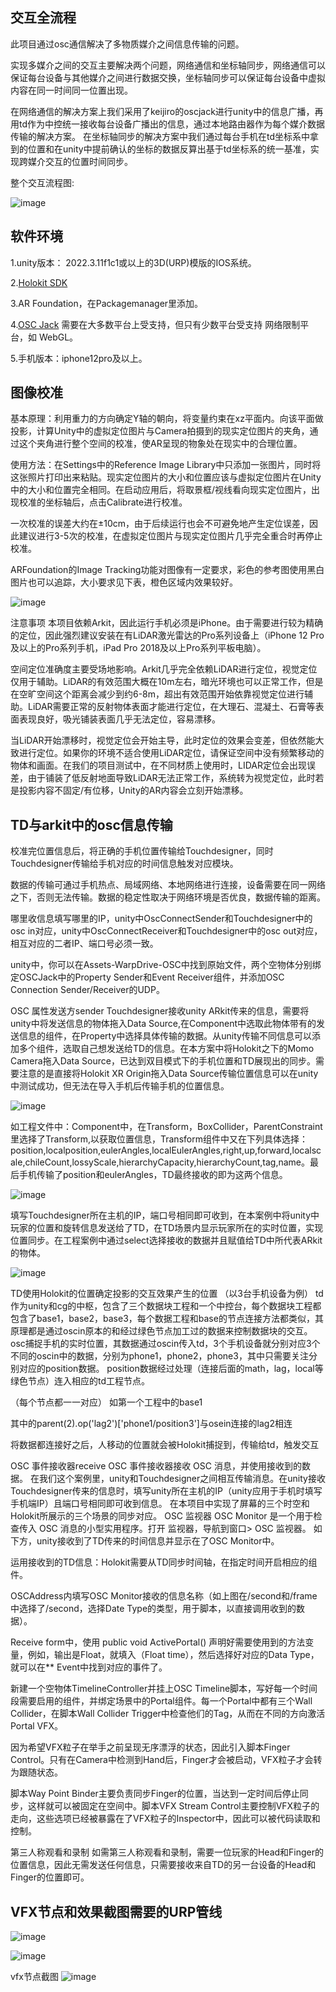 ## 交互全流程

此项目通过osc通信解决了多物质媒介之间信息传输的问题。

实现多媒介之间的交互主要解决两个问题，网络通信和坐标轴同步，网络通信可以保证每台设备与其他媒介之间进行数据交换，坐标轴同步可以保证每台设备中虚拟内容在同一时间同一位置出现。

在网络通信的解决方案上我们采用了keijiro的oscjack进行unity中的信息广播，再用td作为中控统一接收每台设备广播出的信息，通过本地路由器作为每个媒介数据传输的解决方案。
在坐标轴同步的解决方案中我们通过每台手机在td坐标系中拿到的位置和在unity中提前确认的坐标的数据反算出基于td坐标系的统一基准，实现跨媒介交互的位置时间同步。

整个交互流程图:

![image](https://github.com/holoi/warp-drive/blob/main/%E5%85%A8%E6%B5%81%E7%A8%8B.png)


## 软件环境
1.unity版本： 2022.3.11f1c1或以上的3D(URP)模版的IOS系统。

2.[Holokit SDK](https://github.com/holoi/holokit-sdk?tab=readme-ov-file#holokit-sdk)

3.AR Foundation，在Packagemanager里添加。

4.[OSC Jack](https://github.com/keijiro/OscJack) 需要在大多数平台上受支持，但只有少数平台受支持 网络限制平台，如 WebGL。

5.手机版本：iphone12pro及以上。

## 图像校准
基本原理：利用重力的方向确定Y轴的朝向，将变量约束在xz平面内。向该平面做投影，计算Unity中的虚拟定位图片与Camera拍摄到的现实定位图片的夹角，通过这个夹角进行整个空间的校准，使AR呈现的物象处在现实中的合理位置。

使用方法：在Settings中的Reference Image Library中只添加一张图片，同时将这张照片打印出来粘贴。现实定位图片的大小和位置应该与虚拟定位图片在Unity中的大小和位置完全相同。在启动应用后，将取景框/视线看向现实定位图片，出现校准的坐标轴后，点击Calibrate进行校准。

一次校准的误差大约在±10cm，由于后续运行也会不可避免地产生定位误差，因此建议进行3-5次的校准，在虚拟定位图片与现实定位图片几乎完全重合时再停止校准。

ARFoundation的Image Tracking功能对图像有一定要求，彩色的参考图使用黑白图片也可以追踪，大小要求见下表，橙色区域内效果较好。

![image](https://github.com/holoi/warp-drive/blob/main/Assets/WarpDrive/Textures/sec.png)


注意事项
本项目依赖Arkit，因此运行手机必须是iPhone。由于需要进行较为精确的定位，因此强烈建议安装在有LiDAR激光雷达的Pro系列设备上（iPhone 12 Pro及以上的Pro系列手机，iPad Pro 2018及以上Pro系列平板电脑）。

空间定位准确度主要受场地影响。Arkit几乎完全依赖LiDAR进行定位，视觉定位仅用于辅助。LiDAR的有效范围大概在10m左右，暗光环境也可以正常工作，但是在空旷空间这个距离会减少到约6-8m，超出有效范围开始依靠视觉定位进行辅助。LiDAR需要正常的反射物体表面才能进行定位，在大理石、混凝土、石膏等表面表现良好，吸光铺装表面几乎无法定位，容易漂移。

当LiDAR开始漂移时，视觉定位会开始主导，此时定位的效果会变差，但依然能大致进行定位。如果你的环境不适合使用LiDAR定位，请保证空间中没有频繁移动的物体和画面。在我们的项目测试中，在不同材质上使用时，LIDAR定位会出现误差，由于铺装了低反射地面导致LiDAR无法正常工作，系统转为视觉定位，此时若是投影内容不固定/有位移，Unity的AR内容会立刻开始漂移。



## TD与arkit中的osc信息传输
校准完位置信息后，将正确的手机位置传输给Touchdesigner，同时Touchdesigner传输给手机对应的时间信息触发对应模块。

数据的传输可通过手机热点、局域网络、本地网络进行连接，设备需要在同一网络之下，否则无法传输。数据的稳定性取决于网络环境是否优良，数据传输的距离。

哪里收信息填写哪里的IP，unity中OscConnectSender和Touchdesigner中的osc in对应，unity中OscConnectReceiver和Touchdesigner中的osc out对应，相互对应的二者IP、端口号必须一致。

unity中，你可以在Assets-WarpDrive-OSC中找到原始文件，两个空物体分别绑定OSCJack中的Property Sender和Event Receiver组件，并添加OSC Connection Sender/Receiver的UDP。

OSC 属性发送方sender
Touchdesigner接收unity ARkit传来的信息，需要将unity中将发送信息的物体拖入Data Source,在Component中选取此物体带有的发送信息的组件，在Property中选择具体传输的数据。从unity传输不同信息可以添加多个组件，选取自己想发送给TD的信息。在本方案中将Holokit之下的Momo Camera拖入Data Source，已达到双目模式下的手机位置和TD展现出的同步。需要注意的是直接将Holokit XR Origin拖入Data Source传输位置信息可以在unity中测试成功，但无法在导入手机后传输手机的位置信息。


![image](https://github.com/holoi/warp-drive/blob/main/%E4%BA%A4%E4%BA%92.jpg)



如工程文件中：Component中，在Transform，BoxCollider，ParentConstraint里选择了Transform,以获取位置信息，Transform组件中又在下列具体选择：
position,localposition,eulerAngles,localEulerAngles,right,up,forward,localscale,chileCount,lossyScale,hierarchyCapacity,hierarchyCount,tag,name。最后手机传输了position和eulerAngles，TD最终接收的即为这两个信息。


![image](https://github.com/holoi/warp-drive/blob/main/%E5%B1%8F%E5%B9%95%E6%88%AA%E5%9B%BE3.png)


填写Touchdesigner所在主机的IP，端口号相同即可收到，在本案例中将unity中玩家的位置和旋转信息发送给了TD，在TD场景内显示玩家所在的实时位置，实现位置同步。在工程案例中通过select选择接收的数据并且赋值给TD中所代表ARkit的物体。


![image](https://github.com/holoi/warp-drive/blob/main/%E5%B1%8F%E5%B9%95%E6%88%AA%E5%9B%BE2.png)



TD使用Holokit的位置确定投影的交互效果产生的位置
（以3台手机设备为例）
td作为unity和cg的中枢，包含了三个数据块工程和一个中控台，每个数据块工程都包含了base1，base2，base3，每个数据工程和base的节点连接方法都类似，其原理都是通过oscin原本的和经过绿色节点加工过的数据来控制数据块的交互。osc捕捉手机的实时位置，其数据通过oscin传入td，3个手机设备就分别对应3个不同的oscin中的数据，分别为phone1，phone2，phone3，其中只需要关注分别对应的position数据。
position数据经过处理（连接后面的math，lag，local等绿色节点）连入相应的td工程节点。

（每个节点都一一对应）
如第一个工程中的base1

其中的parent(2).op('lag2')['phone1/position3']与osein连接的lag2相连

将数据都连接好之后，人移动的位置就会被Holokit捕捉到，传输给td，触发交互





OSC 事件接收器receive
OSC 事件接收器接收 OSC 消息，并使用接收到的数据。
在我们这个案例里，unity和Touchdesigner之间相互传输消息。在unity接收Touchdesigner传来的信息时，填写unity所在主机的IP（unity应用于手机时填写手机端IP）且端口号相同即可收到信息。
在本项目中实现了屏幕的三个时空和Holokit所展示的三个场景的同步对应。
OSC 监视器
OSC Monitor 是一个用于检查传入 OSC 消息的小型实用程序。打开 监视器，导航到窗口> OSC 监视器。
如下方，unity接收到了TD传来的时间信息并显示在了OSC Monitor中。

运用接收到的TD信息：Holokit需要从TD同步时间轴，在指定时间开启相应的组件。

OSCAddress内填写OSC Monitor接收的信息名称（如上图在/second和/frame中选择了/second，选择Date Type的类型，用于脚本，以直接调用收到的数据）。


Receive form中，使用
public void ActivePortal()
声明好需要使用到的方法变量，例如，输出是Float，就填入（Float time），然后选择好对应的Data Type，就可以在** Event中找到对应的事件了。

新建一个空物体TimelineController并挂上OSC Timeline脚本，写好每一个时间段需要启用的组件，并绑定场景中的Portal组件。每一个Portal中都有三个Wall Collider，在脚本Wall Collider Trigger中检查他们的Tag，从而在不同的方向激活Portal VFX。

因为希望VFX粒子在举手之前呈现无序漂浮的状态，因此引入脚本Finger Control。只有在Camera中检测到Hand后，Finger才会被启动，VFX粒子才会转为跟随状态。

脚本Way Point Binder主要负责同步Finger的位置，当达到一定时间后停止同步，这样就可以被固定在空间中。脚本VFX Stream Control主要控制VFX粒子的走向，这些选项已经被暴露在了VFX粒子的Inspector中，因此可以被代码读取和控制。



第三人称观看和录制
如需第三人称观看和录制，需要一位玩家的Head和Finger的位置信息，因此无需发送任何信息，只需要接收来自TD的另一台设备的Head和Finger的位置即可。








## VFX节点和效果截图需要的URP管线
![image](https://github.com/holoi/warp-drive/blob/main/%E5%BE%AE%E4%BF%A1%E5%9B%BE%E7%89%87_20231224165706.png)

![image](https://github.com/holoi/warp-drive/blob/main/urp%E7%AE%A1%E7%BA%BF.png)


vfx节点截图
![image](https://github.com/holoi/warp-drive/blob/main/urp.png)




